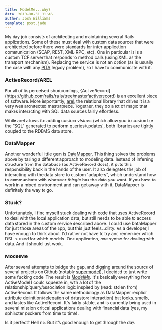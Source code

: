 ```yaml
---
title: ModelMe...why?
date: 2013-08-31 11:46
author: Josh Williams
template: post.jade
---
```

My day job consists of architecting and maintaining several Rails
applications.  Some of these must deal with custom data sources that
were architected before there were standards for inter-application
communication (SOAP, REST, XML-RPC, etc).  One in particular is is a custom TCP
server that responds to method calls (using XML as the transport mechanism).
Replacing the service is not an option (as is usually the case with any
[PITA](http://fc05.deviantart.net/fs71/f/2012/013/0/7/pain_in_the_ass_by_sk8rnerd-d4m9ag5.jpg)
legacy problem), so I have to communicate with it.

### ActiveRecord/AREL
For all of its perceived shortcomings,
{ActiveRecord](https://github.com/rails/rails/tree/master/activerecord) is an
excellent piece of software.  More importantly, [arel](https://github.com/rails/arel),
the relational library that drives it is a very well architected masterpiece.
Together, they do a lot of magic that makes interacting with SQL data sources
fairly effortless.

While arel allows for adding custom *visitors* (which allow you to customize
the "SQL" generated to perform queries/updates), both libraries are tightly
coupled to the RDBMS data store.

### DataMapper
Another wonderful little gem is [DataMapper](http://datamapper.org/).  This
thing solves the problems above by taking a different approach to modeling
data.  Instead of inferring structure from the database (as ActiveRecord
does), it puts this responsibility back in the hands of the user.  It also
delegates the job of interacting with the data store to custom "adapters",
which understand how to communicate with whatever <em>thingie</em> has the
data you want.  If you have to work in a mixed environment and can get away
with it, DataMapper is definitely the way to go.

### Stuck?
Unfortunately, I find myself stuck dealing with code that uses ActiveRecord
to deal with the local application data, but still needs to be able to access
data stored in the custom service described above.  I could use DataMapper for
just those areas of the app, but this just feels...dirty.  As a developer, I
have enough to think about.  I'd rather not have to try and remember which DSL
is used for which models.  One application, one syntax for dealing with data.
And it should just work.

### ModelMe
After several attempts to bridge the gap, and digging around the source of
several projects on Github (notably [supermodel](https://github.com/maccman/supermodel)),
I decided to just write some fucking code.  The result is *[ModelMe](https://github.com/t3hpr1m3/model_me)*.
It's basically everything from ActiveModel I could squeeze in, with a lot of
the relationship/query/association logic inspired by (read: stolen from)
ActiveRecord.  It follows the same methodology as DataMapper (explicit
attribute definition/delegation of datastore interaction) but looks, smells,
and tastes like ActiveRecord.  It's fairly stable, and is currently being used
in several mission critical applications dealing with financial data (yes, my
sphincter puckers from time to time).

Is it perfect?  Hell no.  But it's good enough to get through the day.
